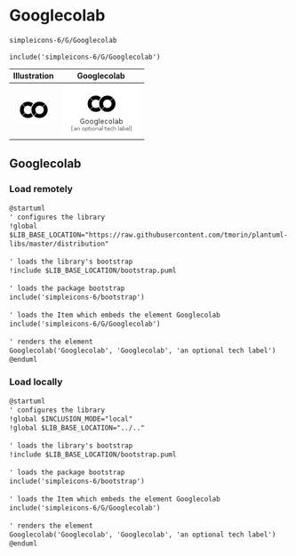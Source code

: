 # Googlecolab


```text
simpleicons-6/G/Googlecolab
```

```text
include('simpleicons-6/G/Googlecolab')
```



| Illustration | Googlecolab |
| :---: | :---: |
| ![illustration for Illustration](../../simpleicons-6/G/Googlecolab.png) | ![illustration for Googlecolab](../../simpleicons-6/G/Googlecolab.Local.png) |




## Googlecolab

### Load remotely
```plantuml
@startuml
' configures the library
!global $LIB_BASE_LOCATION="https://raw.githubusercontent.com/tmorin/plantuml-libs/master/distribution"

' loads the library's bootstrap
!include $LIB_BASE_LOCATION/bootstrap.puml

' loads the package bootstrap
include('simpleicons-6/bootstrap')

' loads the Item which embeds the element Googlecolab
include('simpleicons-6/G/Googlecolab')

' renders the element
Googlecolab('Googlecolab', 'Googlecolab', 'an optional tech label')
@enduml
```

### Load locally
```plantuml
@startuml
' configures the library
!global $INCLUSION_MODE="local"
!global $LIB_BASE_LOCATION="../.."

' loads the library's bootstrap
!include $LIB_BASE_LOCATION/bootstrap.puml

' loads the package bootstrap
include('simpleicons-6/bootstrap')

' loads the Item which embeds the element Googlecolab
include('simpleicons-6/G/Googlecolab')

' renders the element
Googlecolab('Googlecolab', 'Googlecolab', 'an optional tech label')
@enduml
```

